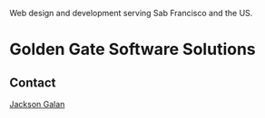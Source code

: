 Web design and development serving Sab Francisco and the US.

# Golden Gate Software Solutions

## Contact

[Jackson Galan](jackson@goldengatesoftwaresolutions.com)
